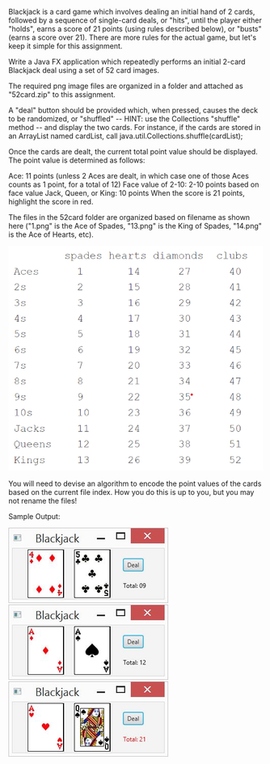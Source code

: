 Blackjack is a card game which involves dealing an initial hand of 2 cards, followed by a sequence of single-card deals, or "hits", until the player either "holds", earns a score of 21 points (using rules described below), or "busts" (earns a score over 21). There are more rules for the actual game, but let's keep it simple for this assignment.

Write a Java FX application which repeatedly performs an initial 2-card Blackjack deal using a set of 52 card images.

The required png image files are organized in a folder and attached as "52card.zip" to this assignment.

A "deal" button should be provided which, when pressed, causes the deck to be randomized, or "shuffled" -- HINT: use the Collections "shuffle" method -- and display the two cards. For instance, if the cards are stored in an ArrayList named cardList, call java.util.Collections.shuffle(cardList);

Once the cards are dealt, the current total point value should be displayed. The point value is determined as follows:

Ace: 11 points (unless 2 Aces are dealt, in which case one of those Aces counts as 1 point, for a total of 12)
Face value of 2-10: 2-10 points based on face value
Jack, Queen, or King: 10 points
When the score is 21 points, highlight the score in red.

The files in the 52card folder are organized based on filename as shown here ("1.png" is the Ace of Spades, "13.png" is the King of Spades,  "14.png" is the Ace of Hearts, etc). 

![](/images/fileindices.png)

You will need to devise an algorithm to encode the point values of the cards based on the current file index. How you do this is up to you, but you may not rename the files!

Sample Output:

![](/images/b1.JPG)
![](/images/b2.JPG)
![](/images/b3.JPG)